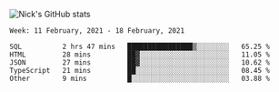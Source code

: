 ![Nick's GitHub stats](https://github-readme-stats.vercel.app/api?username=nickdark&theme=vue&show_icons=true)


<!--START_SECTION:waka-->
```text
Week: 11 February, 2021 - 18 February, 2021

SQL          2 hrs 47 mins   ████████████████▒░░░░░░░░   65.25 % 
HTML         28 mins         ██▓░░░░░░░░░░░░░░░░░░░░░░   11.05 % 
JSON         27 mins         ██▓░░░░░░░░░░░░░░░░░░░░░░   10.62 % 
TypeScript   21 mins         ██░░░░░░░░░░░░░░░░░░░░░░░   08.45 % 
Other        9 mins          █░░░░░░░░░░░░░░░░░░░░░░░░   03.88 % 
```
<!--END_SECTION:waka-->

<!--
**nickdark/nickdark** is a ✨ _special_ ✨ repository because its `README.md` (this file) appears on your GitHub profile.

Here are some ideas to get you started:

- 🔭 I’m currently working on ...
- 🌱 I’m currently learning ...
- 👯 I’m looking to collaborate on ...
- 🤔 I’m looking for help with ...
- 💬 Ask me about ...
- 📫 How to reach me: ...
- 😄 Pronouns: ...
- ⚡ Fun fact: ...
-->
